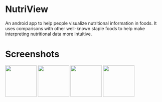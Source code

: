 # NutriView
An android app to help people visualize nutritional information in foods.  It uses comparisons with other well-known staple foods to help make interpreting nutritional data more intuitive.

# Screenshots

<div style="display: inline-block">
  <img src="https://i.imgur.com/S7nIlyv.png" width="100">
  <img src="https://i.imgur.com/S7nIlyv.png" width="100">
  <img src="https://i.imgur.com/S7nIlyv.png" width="100">
  <img src="https://i.imgur.com/S7nIlyv.png" width="100">
</div>

